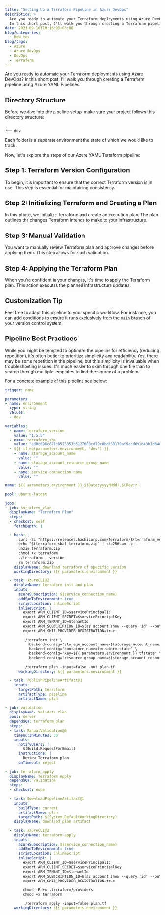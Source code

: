```yaml
---
title: "Setting Up a Terraform Pipeline in Azure DevOps"
description: >
  Are you ready to automate your Terraform deployments using Azure DevOps?
  In this short post, I'll walk you through creating a Terraform pipeline using Azure YAML Pipelines.
date: 2023-09-16T10:16:03+03:00
blog/categories:
  - How tos
blog/tags:
  - Azure
  - Azure DevOps
  - DevOps
  - Terraform
---
```


Are you ready to automate your Terraform deployments using Azure DevOps?
In this short post, I'll walk you through creating a Terraform pipeline using Azure YAML Pipelines.

## Directory Structure

Before we dive into the pipeline setup, make sure your project follows this directory structure:

```txt
.
└── dev
```

Each folder is a separate environment the state of which we would like to track.

Now, let's explore the steps of our Azure YAML Terraform pipeline:

## Step 1: Terraform Version Configuration

To begin, it is important to ensure that the correct Terraform version is in use.
This step is essential for maintaining consistency.

## Step 2: Initializing Terraform and Creating a Plan

In this phase, we initialize Terraform and create an execution plan.
The plan outlines the changes Terraform intends to make to your infrastructure.

## Step 3: Manual Validation

You want to manually review Terraform plan and approve changes before applying them.
This step allows for such validation.

## Step 4: Applying the Terraform Plan

When you're confident in your changes, it's time to apply the Terraform plan.
This action executes the planned infrastructure updates.

## Customization Tip

Feel free to adapt this pipeline to your specific workflow.
For instance, you can add conditions to ensure it runs exclusively from the `main` branch of your version control system.

## Pipeline Best Practices

While you might be tempted to optimize the pipeline for efficiency (reducing repetition), it's often better to prioritize simplicity and readability.
Yes, there may be some repetition in the pipeline, but this simplicity is invaluable when troubleshooting issues.
It's much easier to skim through one file than to search through multiple templates to find the source of a problem.

For a concrete example of this pipeline see below:

```yaml
trigger: none

parameters:
- name: environment
  type: string
  values:
  - dev

variables:
  - name: terraform_version
    value: "1.5.5"
  - name: terraform_sha
    value: "ad0c696c870c8525357b5127680cd79c0bdf58179af9acd091d43b1d6482da4a"
  - ${{ if eq(parameters.environment, 'dev') }}
    - name: storage_account_name
      value: ""
    - name: storage_account_resource_group_name
      value: ""
    - name: service_connection_name
      value: ""

name: ${{ parameters.environment }}_$(Date:yyyyMMdd).$(Rev:r)

pool: ubuntu-latest

jobs:
- job: terraform_plan
  displayName: "Terraform Plan"
  steps:
  - checkout: self
    fetchDepth: 1

  - bash: |
      curl -SL "https://releases.hashicorp.com/terraform/$(terraform_version)/terraform_$(terraform_version)_linux_amd64.zip" --output terraform.zip
      echo "$(terraform_sha) terraform.zip" | sha256sum -c -
      unzip terraform.zip
      chmod +x terraform
      ./terraform --version
      rm terraform.zip
    displayName: download terraform of specific version
    workingDirectory: ${{ parameters.environment }}

  - task: AzureCLI@2
    displayName: terraform init and plan
    inputs:
      azureSubscription: $(service_connection_name)
      addSpnToEnvironment: true
      scriptLocation: inlineScript
      inlineScript: |
        export ARM_CLIENT_ID=$servicePrincipalId
        export ARM_CLIENT_SECRET=$servicePrincipalKey
        export ARM_TENANT_ID=$tenantId
        export ARM_SUBSCRIPTION_ID=$(az account show --query 'id' --output tsv)
        export ARM_SKIP_PROVIDER_REGISTRATION=true

        ./terraform init \
          -backend-config="storage_account_name=$(storage_account_name)" \
          -backend-config="container_name=terraform-state" \
          -backend-config="key=${{ parameters.environment }}.tfstate" \
          -backend-config="resource_group_name=$(storage_account_resource_group_name)"

        ./terraform plan -input=false -out plan.tf
      workingDirectory: ${{ parameters.environment }}

  - task: PublishPipelineArtifact@1
    inputs:
      targetPath: terraform
      artifactType: pipeline
      artifactName: plan

- job: validation
  displayName: Validate Plan
  pool: server
  dependsOn: terraform_plan
  steps:
  - task: ManualValidation@0
    timeoutInMinutes: 30
    inputs:
      notifyUsers: |
        $(Build.RequestForEmail)
      instructions: |
        Review Terraform plan
      onTimeout: reject

- job: terraform_apply
  displayName: Terraform Apply
  dependsOn: validation
  steps:
  - checkout: none

  - task: DownloadPipelineArtifact@1
    inputs:
      buildType: current
      artifactName: plan
      targetPath: $(System.DefaultWorkingDirectory)
    displayName: download plan artifact

  - task: AzureCLI@2
    displayName: terraform apply
    inputs:
      azureSubscription: $(service_connection_name)
      addSpnToEnvironment: true
      scriptLocation: inlineScript
      inlineScript: |
        export ARM_CLIENT_ID=$servicePrincipalId
        export ARM_CLIENT_SECRET=$servicePrincipalKey
        export ARM_TENANT_ID=$tenantId
        export ARM_SUBSCRIPTION_ID=$(az account show --query 'id' --output tsv)
        export ARM_SKIP_PROVIDER_REGISTRATION=true

        chmod -R +x .terraform/providers
        chmod +x terraform

        ./terraform apply -input=false plan.tf
    workingDirectory: ${{ parameters.environment }}
```
